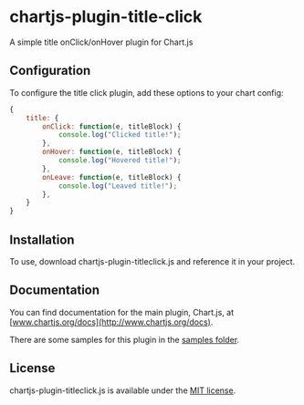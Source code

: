 # chartjs-plugin-title-click

A simple title onClick/onHover plugin for Chart.js

## Configuration

To configure the title click plugin, add these options to your chart config:

```javascript
{
    title: {
        onClick: function(e, titleBlock) {
            console.log("Clicked title!");
        },
        onHover: function(e, titleBlock) {
            console.log("Hovered title!");  
        },
        onLeave: function(e, titleBlock) {
            console.log("Leaved title!");  
        },
    }
}
```

## Installation

To use, download chartjs-plugin-titleclick.js and reference it in your project.

## Documentation

You can find documentation for the main plugin, Chart.js, at [www.chartjs.org/docs](http://www.chartjs.org/docs).

There are some samples for this plugin in the [samples folder](samples).

## License

chartjs-plugin-titleclick.js is available under the [MIT license](http://opensource.org/licenses/MIT).